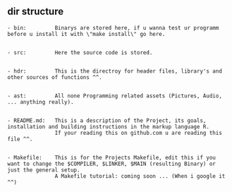 





## dir structure 

	
	- bin:         Binarys are stored here, if u wanna test ur programm before u install it with \"make install\" go here.

	
	- src:         Here the source code is stored.
	

	- hdr:         This is the directroy for header files, library's and other sources of functions ^^.
	

	- ast:         All none Programming related assets (Pictures, Audio, ... anything really).
	
	
	- README.md:   This is a description of the Project, its goals, installation and building instructions in the markup language R.
	               If your reading this on github.com u are reading this file ^^.


	- Makefile:    This is for the Projects Makefile, edit this if you want to change the $COMPILER, $LINKER, $MAIN (resulting Binary) or just the general setup.
	               A Makefile tutorial: coming soon ... (When i google it ^^)

